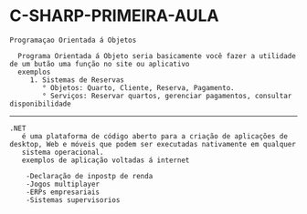 # C-SHARP-PRIMEIRA-AULA

  
    Programaçao Orientada á Objetos

      Programa Orientada á Objeto seria basicamente você fazer a utilidade de um butão uma função no site ou aplicativo
      exemplos
         1. Sistemas de Reservas
            ° Objetos: Quarto, Cliente, Reserva, Pagamento.
            ° Serviços: Reservar quartos, gerenciar pagamentos, consultar disponibilidade
  <hr>
  
    .NET
       é uma plataforma de código aberto para a criação de aplicações de desktop, Web e móveis que podem ser executadas nativamente em qualquer 
       sistema operacional.
       exemplos de aplicação voltadas á internet
       
        -Declaração de inpostp de renda
        -Jogos multiplayer
        -ERPs empresariais
        -Sistemas supervisorios
       

